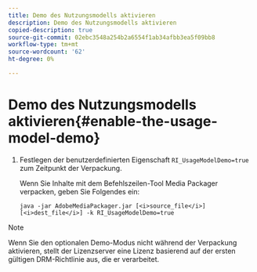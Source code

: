```yaml
---
title: Demo des Nutzungsmodells aktivieren
description: Demo des Nutzungsmodells aktivieren
copied-description: true
source-git-commit: 02ebc3548a254b2a6554f1ab34afbb3ea5f09bb8
workflow-type: tm+mt
source-wordcount: '62'
ht-degree: 0%

---
```


# Demo des Nutzungsmodells aktivieren{#enable-the-usage-model-demo}

1. Festlegen der benutzerdefinierten Eigenschaft `RI_UsageModelDemo=true` zum Zeitpunkt der Verpackung.

   Wenn Sie Inhalte mit dem Befehlszeilen-Tool Media Packager verpacken, geben Sie Folgendes ein:

   ```
   java -jar AdobeMediaPackager.jar [<i>source_file</i>] [<i>dest_file</i>] -k RI_UsageModelDemo=true
   ```

>[!NOTE]
>
>Wenn Sie den optionalen Demo-Modus nicht während der Verpackung aktivieren, stellt der Lizenzserver eine Lizenz basierend auf der ersten gültigen DRM-Richtlinie aus, die er verarbeitet.
